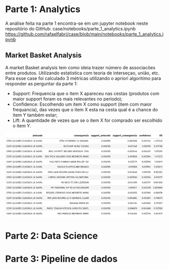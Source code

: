 # Parte 1: Analytics

A análise feita na parte 1 encontra-se em um jupyter notebook neste repositório do GitHub:
case/notebooks/parte_1_analytics.ipynb
https://github.com/rafaelfabri/case/blob/main/notebooks/parte_1_analytics.ipynb

## Market Basket Analysis

A market Basket analysis tem como ideia trazer número de associacões entre produtos. Utilizando estatistíca com teoria de interseçao, união, etc. Para esse case foi calculado 3 métricas utilizando o apriori algoritimo para responder as perguntar da parte 1:

* Support: Frequencia que o item X apareceu nas cestas (produtos com maior support foram os mais relevantes no período);
* Confidence: Escolhendo um item X como support (item com maior frequancia), das vezes que o item X esta na cesta qual é a chance do item Y também estar;
* Lift: A quantidade de vezes que se o item X for comprado ser escolhido o item Y.

![exemplo 1](https://github.com/rafaelfabri/case/blob/main/imagens/exemplo_support.png)



# Parte 2: Data Science

# Parte 3: Pipeline de dados

